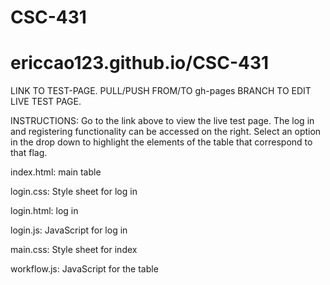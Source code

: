 # CSC-431
# ericcao123.github.io/CSC-431
LINK TO TEST-PAGE.
PULL/PUSH FROM/TO gh-pages BRANCH TO EDIT LIVE TEST PAGE.

INSTRUCTIONS:
  Go to the link above to view the live test page. The log in and registering functionality can be accessed on the right. Select an option in the drop down to highlight the elements of the table that correspond to that flag.

index.html: main table

login.css: Style sheet for log in

login.html: log in

login.js: JavaScript for log in

main.css: Style sheet for index

workflow.js: JavaScript for the table
